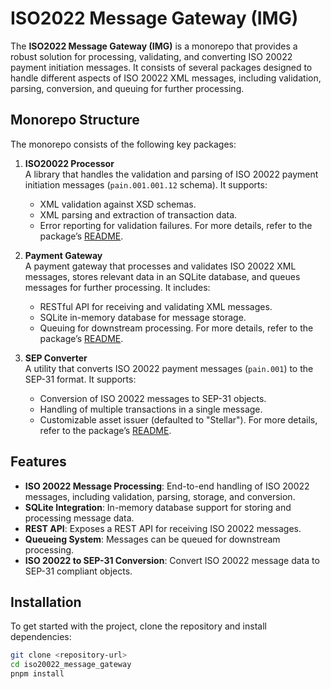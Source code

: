 # ISO2022 Message Gateway (IMG)

The **ISO2022 Message Gateway (IMG)** is a monorepo that provides a robust solution for processing, validating, and converting ISO 20022 payment initiation messages. It consists of several packages designed to handle different aspects of ISO 20022 XML messages, including validation, parsing, conversion, and queuing for further processing.

## Monorepo Structure

The monorepo consists of the following key packages:

1. **ISO20022 Processor**  
   A library that handles the validation and parsing of ISO 20022 payment initiation messages (`pain.001.001.12` schema). It supports:
   - XML validation against XSD schemas.
   - XML parsing and extraction of transaction data.
   - Error reporting for validation failures.
   For more details, refer to the package’s [README](./packages/iso20022-processor/README.md).

2. **Payment Gateway**  
   A payment gateway that processes and validates ISO 20022 XML messages, stores relevant data in an SQLite database, and queues messages for further processing. It includes:
   - RESTful API for receiving and validating XML messages.
   - SQLite in-memory database for message storage.
   - Queuing for downstream processing.
   For more details, refer to the package’s [README](./packages/payment-gateway/README.md).

3. **SEP Converter**  
   A utility that converts ISO 20022 payment messages (`pain.001`) to the SEP-31 format. It supports:
   - Conversion of ISO 20022 messages to SEP-31 objects.
   - Handling of multiple transactions in a single message.
   - Customizable asset issuer (defaulted to "Stellar").
   For more details, refer to the package’s [README](./packages/sep-converter/README.md).

## Features

- **ISO 20022 Message Processing**: End-to-end handling of ISO 20022 messages, including validation, parsing, storage, and conversion.
- **SQLite Integration**: In-memory database support for storing and processing message data.
- **REST API**: Exposes a REST API for receiving ISO 20022 messages.
- **Queueing System**: Messages can be queued for downstream processing.
- **ISO 20022 to SEP-31 Conversion**: Convert ISO 20022 message data to SEP-31 compliant objects.

## Installation

To get started with the project, clone the repository and install dependencies:

```bash
git clone <repository-url>
cd iso20022_message_gateway
pnpm install
```